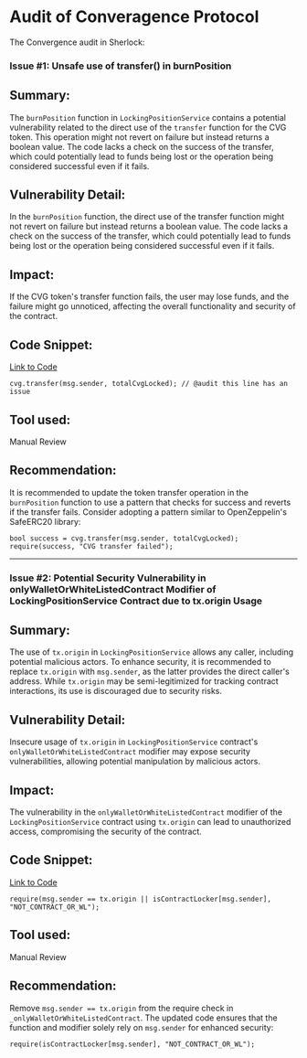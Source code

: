 # Audit of Converagence Protocol

The Convergence audit in Sherlock:

### Issue #1: Unsafe use of transfer() in burnPosition

## **Summary:**
The `burnPosition` function in `LockingPositionService` contains a potential vulnerability related to the direct use of the `transfer` function for the CVG token. This operation might not revert on failure but instead returns a boolean value. The code lacks a check on the success of the transfer, which could potentially lead to funds being lost or the operation being considered successful even if it fails.

## **Vulnerability Detail:**
In the `burnPosition` function, the direct use of the transfer function might not revert on failure but instead returns a boolean value. The code lacks a check on the success of the transfer, which could potentially lead to funds being lost or the operation being considered successful even if it fails.

## **Impact:**
If the CVG token's transfer function fails, the user may lose funds, and the failure might go unnoticed, affecting the overall functionality and security of the contract.

## **Code Snippet:**
[Link to Code](https://github.com/sherlock-audit/2023-11-convergence/blob/e894be3e36614a385cf409dc7e278d5b8f16d6f2/sherlock-cvg/contracts/Locking/LockingPositionService.sol#L511)

```solidity
cvg.transfer(msg.sender, totalCvgLocked); // @audit this line has an issue
```

## **Tool used:**
Manual Review

## **Recommendation:**
It is recommended to update the token transfer operation in the `burnPosition` function to use a pattern that checks for success and reverts if the transfer fails. Consider adopting a pattern similar to OpenZeppelin's SafeERC20 library:

```solidity
bool success = cvg.transfer(msg.sender, totalCvgLocked);
require(success, "CVG transfer failed");
```

---

### Issue #2: Potential Security Vulnerability in onlyWalletOrWhiteListedContract Modifier of LockingPositionService Contract due to tx.origin Usage

## **Summary:**
The use of `tx.origin` in `LockingPositionService` allows any caller, including potential malicious actors. To enhance security, it is recommended to replace `tx.origin` with `msg.sender`, as the latter provides the direct caller's address. While `tx.origin` may be semi-legitimized for tracking contract interactions, its use is discouraged due to security risks.

## **Vulnerability Detail:**
Insecure usage of `tx.origin` in `LockingPositionService` contract's `onlyWalletOrWhiteListedContract` modifier may expose security vulnerabilities, allowing potential manipulation by malicious actors.

## **Impact:**
The vulnerability in the `onlyWalletOrWhiteListedContract` modifier of the `LockingPositionService` contract using `tx.origin` can lead to unauthorized access, compromising the security of the contract.

## **Code Snippet:**
[Link to Code](https://github.com/sherlock-audit/2023-11-convergence/blob/e894be3e36614a385cf409dc7e278d5b8f16d6f2/sherlock-cvg/contracts/Locking/LockingPositionService.sol#L184)

```solidity
require(msg.sender == tx.origin || isContractLocker[msg.sender], "NOT_CONTRACT_OR_WL");
```

## **Tool used:**
Manual Review

## **Recommendation:**
Remove `msg.sender == tx.origin` from the require check in `_onlyWalletOrWhiteListedContract`. The updated code ensures that the function and modifier solely rely on `msg.sender` for enhanced security:

```solidity
require(isContractLocker[msg.sender], "NOT_CONTRACT_OR_WL");
```